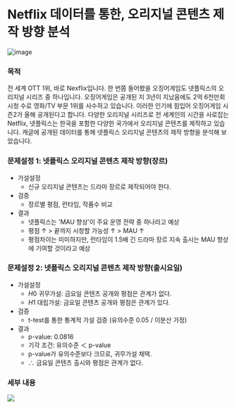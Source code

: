 # Netflix 데이터를 통한, 오리지널 콘텐츠 제작 방향 분석

![image](https://github.com/user-attachments/assets/a35aa66d-bde8-4675-b87d-fc7845d78af2)

### 목적
전 세계 OTT 1위, 바로 Nexflix입니다. 한 번쯤 들어봤을 오징어게임도 넷플릭스의 오리지널 시리즈 중 하나입니다. 오징어게임은 공개된 지 3년이 지났음에도 2억 6천만회 시청 수로 영화/TV 부문 1위를 사수하고 있습니다. 이러한 인기에 힘입어 오징어게임 시즌2가 올해 공개된다고 합니다. 다양한 오리지널 시리즈로 전 세계인의 시간을 사로잡는 Netflix, 넷플릭스는 한국을 포함한 다양한 국가에서 오리지널 콘텐츠를 제작하고 있습니다. 캐글에 공개된 데이터를 통해 넷플릭스 오리지널 콘텐츠의 제작 방향을 분석해 보았습니다.

### 문제설정 1: 넷플릭스 오리지널 콘텐츠 제작 방향(장르)
- 가설설정
  - 신규 오리지널 콘텐츠는 드라마 장르로 제작되어야 한다.
- 검증
  - 장르별 평점, 런타임, 작품수 비교
- 결과
  - 넷플릭스는 'MAU 향상'이 주요 운영 전략 중 하나라고 예상
  - 평점 ↑ > 끝까지 시청할 가능성 ↑ > MAU ↑
  - 평점차이는 미미하지만, 런타임이 1.5배 긴 드라마 장르 지속 출시는 MAU 향상에 기여할 것이라고 예상

### 문제설정 2: 넷플릭스 오리지널 콘텐츠 제작 방향(출시요일)
- 가설설정
  - $H0$ 귀무가설: 금요일 콘텐츠 공개와 평점은 관계가 없다.
  - $H1$ 대립가설: 금요일 콘텐츠 공개와 평점은 관계가 있다.
- 검증
  - t-test를 통한 통계적 가설 검증 (유의수준 0.05 / 이분산 가정)
- 결과
  - p-value: 0.0816
  - 기각 조건: 유의수준 ＜ p-value 
  - p-value가 유의수준보다 크므로, 귀무가설 채택.
  - ∴ 금요일 콘텐츠 출시와 평점은 관계가 없다.

### 세부 내용
[<img src="https://img.shields.io/badge/Velog-1EBC8F?style=for-the-badge&logo=velog&logoColor=white" />](https://velog.io/@sung_hwan_new/netflix)
